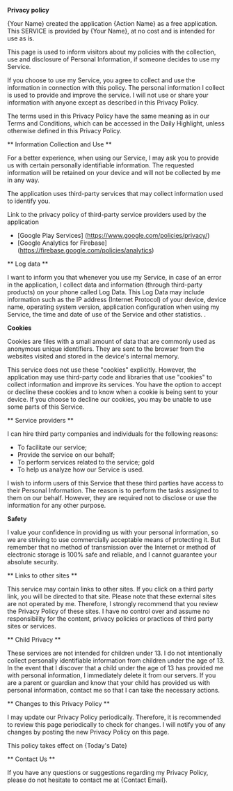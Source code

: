**Privacy policy**

{Your Name} created the application {Action Name} as a free application. This SERVICE is provided by {Your Name}, at no cost and is intended for use as is.

This page is used to inform visitors about my policies with the collection, use and disclosure of Personal Information, if someone decides to use my Service.

If you choose to use my Service, you agree to collect and use the information in connection with this policy. The personal information I collect is used to provide and improve the service. I will not use or share your information with anyone except as described in this Privacy Policy.

The terms used in this Privacy Policy have the same meaning as in our Terms and Conditions, which can be accessed in the Daily Highlight, unless otherwise defined in this Privacy Policy.

** Information Collection and Use **

For a better experience, when using our Service, I may ask you to provide us with certain personally identifiable information. The requested information will be retained on your device and will not be collected by me in any way.

The application uses third-party services that may collect information used to identify you.

Link to the privacy policy of third-party service providers used by the application

* [Google Play Services] (https://www.google.com/policies/privacy/)
* [Google Analytics for Firebase] (https://firebase.google.com/policies/analytics)

** Log data **

I want to inform you that whenever you use my Service, in case of an error in the application, I collect data and information (through third-party products) on your phone called Log Data. This Log Data may include information such as the IP address (Internet Protocol) of your device, device name, operating system version, application configuration when using my Service, the time and date of use of the Service and other statistics. .

**Cookies**

Cookies are files with a small amount of data that are commonly used as anonymous unique identifiers. They are sent to the browser from the websites visited and stored in the device's internal memory.

This service does not use these "cookies" explicitly. However, the application may use third-party code and libraries that use "cookies" to collect information and improve its services. You have the option to accept or decline these cookies and to know when a cookie is being sent to your device. If you choose to decline our cookies, you may be unable to use some parts of this Service.

** Service providers **

I can hire third party companies and individuals for the following reasons:

* To facilitate our service;
* Provide the service on our behalf;
* To perform services related to the service; gold
* To help us analyze how our Service is used.

I wish to inform users of this Service that these third parties have access to their Personal Information. The reason is to perform the tasks assigned to them on our behalf. However, they are required not to disclose or use the information for any other purpose.

**Safety**

I value your confidence in providing us with your personal information, so we are striving to use commercially acceptable means of protecting it. But remember that no method of transmission over the Internet or method of electronic storage is 100% safe and reliable, and I cannot guarantee your absolute security.

** Links to other sites **

This service may contain links to other sites. If you click on a third party link, you will be directed to that site. Please note that these external sites are not operated by me. Therefore, I strongly recommend that you review the Privacy Policy of these sites. I have no control over and assume no responsibility for the content, privacy policies or practices of third party sites or services.

** Child Privacy **

These services are not intended for children under 13. I do not intentionally collect personally identifiable information from children under the age of 13. In the event that I discover that a child under the age of 13 has provided me with personal information, I immediately delete it from our servers. If you are a parent or guardian and know that your child has provided us with personal information, contact me so that I can take the necessary actions.

** Changes to this Privacy Policy **

I may update our Privacy Policy periodically. Therefore, it is recommended to review this page periodically to check for changes. I will notify you of any changes by posting the new Privacy Policy on this page.

This policy takes effect on {Today's Date}

** Contact Us **

If you have any questions or suggestions regarding my Privacy Policy, please do not hesitate to contact me at {Contact Email}.
